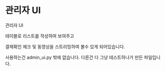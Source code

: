 <h1>관리자 UI </h1>

관리자 UI

테이블로 리스트를 작성하여 보여주고 

결제확인 체크 및 동영상을 스트리밍하여 볼수 있게 되어있습니다.

사용하는건 admin_ui.py 밖에 없습니다.
다른건 다 그냥 테스트하나가 만든 파일입니다.
